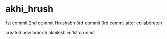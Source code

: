 # akhi_hrush

1st commit
2nd commit Hrushabh
3rd commit
3rd commt after collaboraton

created new branch akhilesh => 1st commit
